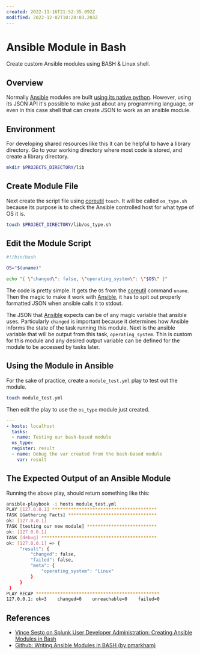 ```yaml
---
created: 2022-11-16T21:52:35.092Z
modified: 2022-12-02T10:28:03.203Z
---
```

# Ansible Module in Bash

Create custom Ansible modules using BASH & Linux shell.

## Overview

Normally [Ansible](ansible.md) modules are built [using its native python](ansible-module-python.md).
However, using its JSON API it's possible to make just about any programming language,
or even in this case shell that can create JSON to work as an ansible module.

## Environment

For developing shared resources like this it can be helpful to have a library directory.
Go to your working directory where most code is stored, and create a library directory.

```sh
mkdir $PROJECTS_DIRECTORY/lib
```

## Create Module File

Next create the script file using [coreutil](coreutils.md) `touch`.
It will be called `os_type.sh` because
its purpose is to check the Ansible controlled host for what type of OS it is.

```sh
touch $PROJECT_DIRECTORY/lib/os_type.sh
```

## Edit the Module Script

```sh
#!/bin/bash 

OS="$(uname)" 

echo "{ \"changed\": false, \"operating_system\": \"$OS\" }"
```

The code is pretty simple.
It gets the `OS` from the [coreutil](coreutils.md) command `uname`.
Then the magic to make it work with [Ansible](ansible.md),
it has to spit out properly formatted JSON when ansible calls it to stdout.

The JSON that [Ansible](ansible.md) expects can be of any magic variable that ansible uses.
Particularly `changed` is important because
it determines how Ansible informs the state of the task running this module.
Next is the ansible variable that will be output from this task, `operating_system`.
This is custom for this module and
any desired output variable can be defined for the module to be accessed by tasks later.

## Using the Module in Ansible

For the sake of practice, create a `module_test.yml` play to test out the module.

```sh
touch module_test.yml
```

Then edit the play to use the `os_type` module just created.

```yml
---
- hosts: localhost
  tasks:
  - name: Testing our bash-based module
  os_type:
  register: result
  - name: Debug the var created from the bash-based module
    var: result
```

## The Expected Output of an Ansible Module

Running the above play, should return something like this:

```sh
ansible-playbook -i hosts module_test.yml
PLAY [127.0.0.1] ***************************************
TASK [Gathering Facts] ********************************* 
ok: [127.0.0.1] 
TASK [testing our new module] ************************** 
ok: [127.0.0.1] 
TASK [debug] ******************************************* 
ok: [127.0.0.1] => {
     "result": {
         "changed": false,
         "failed": false,
         "meta": {
             "operating_system": "Linux"
         }
     }
 }
PLAY RECAP **********************************************
127.0.0.1: ok=3    changed=0    unreachable=0    failed=0
```

## References

* [Vince Sesto on Splunk User Developer Administration: Creating Ansible Modules in Bash][medium-ansible-module-bash]
* [Github: Writing Ansible Modules in BASH (by pmarkham)][gh-pmarkham]

<!-- Hidden Reference -->

[medium-ansible-module-bash]: https://medium.com/splunkuserdeveloperadministrator/creating-ansible-modules-in-bash-c2cd299a3688 "Vince Sesto: Creating Ansible Modules in Bash"
[gh-pmarkham]: https://github.com/pmarkham/writing-ansible-modules-in-bash "Github: Writing Ansible Modules in BASH (by pmarkham)"

